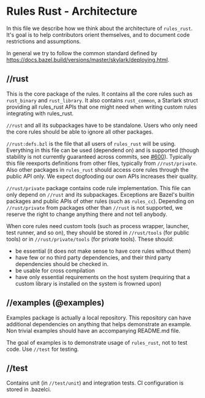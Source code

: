 # Rules Rust - Architecture

In this file we describe how we think about the architecture
of `rules_rust`. It's goal is to help contributors orient themselves, and to
document code restrictions and assumptions.

In general we try to follow the common standard defined by
https://docs.bazel.build/versions/master/skylark/deploying.html.

## //rust

This is the core package of the rules. It contains all the core rules such as
`rust_binary` and `rust_library`. It also contains `rust_common`, a Starlark
struct providing all rules_rust APIs that one might need when writing custom
rules integrating with rules_rust.

`//rust` and all its subpackages have to be standalone. Users who only need
the core rules should be able to ignore all other packages.

`//rust:defs.bzl` is the file that all users of `rules_rust` will be using.
Everything in this file can be used (dependend on) and is supported  (though
stability is not currently guaranteed across commits, see
[#600](https://github.com/bazelbuild/rules_rust/issues/600)). Typically this
file reexports definitions from other files, typically from `//rust/private`.
Also other packages in `rules_rust` should access core rules through the public
API only. We expect dogfooding our own APIs increases their
quality.

`//rust/private` package contains code rule implementation. This file can only
depend on `//rust` and its subpackages. Exceptions are Bazel's builtin packages
and public APIs of other rules (such as `rules_cc`). Depending on
`//rust/private` from packages other than `//rust` is not supported, we reserve
the right to change anything there and not tell anybody.

When core rules need custom tools (such as process wrapper, launcher, test
runner, and so on), they should be stored in `//rust/tools` (for public tools)
or in `//rust/private/tools` (for private tools). These should:

* be essential (it does not make sense to have core rules without them)
* have few or no third party dependencies, and their third party dependencies
    should be checked in.
* be usable for cross compilation
* have only essential requirements on the host system (requiring that a custom
    library is installed on the system is frowned upon)

## //examples (@examples)

Examples package is actually a local repository. This repository can have
additional dependencies on anything that helps demonstrate an example. Non
trivial examples should have an accompanying README.md file.

The goal of examples is to demonstrate usage of `rules_rust`, not to test code.
Use `//test` for testing.

## //test

Contains unit (in `//test/unit`) and integration tests. CI configuration is
stored in .bazelci.
